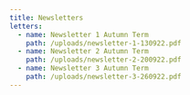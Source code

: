 ```yaml
---
title: Newsletters
letters:
  - name: Newsletter 1 Autumn Term
    path: /uploads/newsletter-1-130922.pdf
  - name: Newsletter 2 Autumn Term
    path: /uploads/newsletter-2-200922.pdf
  - name: Newsletter 3 Autumn Term
    path: /uploads/newsletter-3-260922.pdf
---
```

